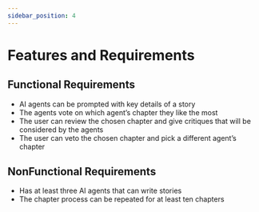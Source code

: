 ```yaml
---
sidebar_position: 4
---
```


# Features and Requirements
## Functional Requirements
*	AI agents can be prompted with key details of a story
*	The agents vote on which agent’s chapter they like the most
*	The user can review the chosen chapter and give critiques that will be considered by the agents
*	The user can veto the chosen chapter and pick a different agent’s chapter
## NonFunctional Requirements
*	Has at least three AI agents that can write stories
*	The chapter process can be repeated for at least ten chapters
